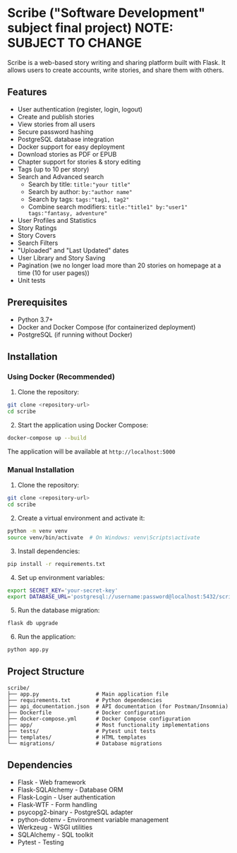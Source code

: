# Scribe ("Software Development" subject final project) NOTE: SUBJECT TO CHANGE

Scribe is a web-based story writing and sharing platform built with Flask. It allows users to create accounts, write stories, and share them with others.

## Features

- User authentication (register, login, logout)
- Create and publish stories
- View stories from all users
- Secure password hashing
- PostgreSQL database integration
- Docker support for easy deployment
- Download stories as PDF or EPUB
- Chapter support for stories & story editing
- Tags (up to 10 per story)
- Search and Advanced search
  - Search by title: `title:"your title"`
  - Search by author: `by:"author name"`
  - Search by tags: `tags:"tag1, tag2"`
  - Combine search modifiers: `title:"title1" by:"user1" tags:"fantasy, adventure"`
- User Profiles and Statistics
- Story Ratings
- Story Covers
- Search Filters
- "Uploaded" and "Last Updated" dates
- User Library and Story Saving
- Pagination (we no longer load more than 20 stories on homepage at a time (10 for user pages))
- Unit tests

## Prerequisites

- Python 3.7+
- Docker and Docker Compose (for containerized deployment)
- PostgreSQL (if running without Docker)

## Installation

### Using Docker (Recommended)

1. Clone the repository:
```bash
git clone <repository-url>
cd scribe
```

2. Start the application using Docker Compose:
```bash
docker-compose up --build
```

The application will be available at `http://localhost:5000`

### Manual Installation

1. Clone the repository:
```bash
git clone <repository-url>
cd scribe
```

2. Create a virtual environment and activate it:
```bash
python -m venv venv
source venv/bin/activate  # On Windows: venv\Scripts\activate
```

3. Install dependencies:
```bash
pip install -r requirements.txt
```

4. Set up environment variables:
```bash
export SECRET_KEY='your-secret-key'
export DATABASE_URL='postgresql://username:password@localhost:5432/scribe'
```

5. Run the database migration:
```bash
flask db upgrade
```

6. Run the application:
```bash
python app.py
```

## Project Structure

```
scribe/
├── app.py                  # Main application file
├── requirements.txt        # Python dependencies
├── api_documentation.json  # API documentation (for Postman/Insomnia) 
├── Dockerfile              # Docker configuration
├── docker-compose.yml      # Docker Compose configuration
├── app/                    # Most functionality implementations
├── tests/                  # Pytest unit tests
├── templates/              # HTML templates
└── migrations/             # Database migrations
```

## Dependencies

- Flask - Web framework
- Flask-SQLAlchemy - Database ORM
- Flask-Login - User authentication
- Flask-WTF - Form handling
- psycopg2-binary - PostgreSQL adapter
- python-dotenv - Environment variable management
- Werkzeug - WSGI utilities
- SQLAlchemy - SQL toolkit
- Pytest - Testing
